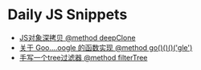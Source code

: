 # Daily JS Snippets 

- [JS对象深拷贝 @method deepClone](https://github.com/mayfine/js-snippets/issues/1)
- [关于 Goo....oogle 的函数实现 @method go()()()('gle')](https://github.com/mayfine/js-snippets/issues/2)
- [手写一个tree过滤器 @method filterTree](https://github.com/mayfine/js-snippets/issues/3)